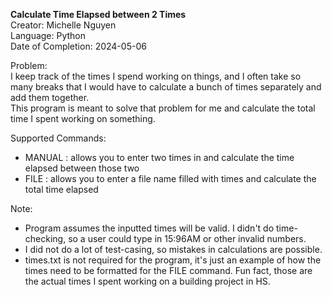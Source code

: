 **Calculate Time Elapsed between 2 Times**\
Creator: Michelle Nguyen\
Language: Python\
Date of Completion: 2024-05-06

Problem:\
I keep track of the times I spend working on things, and I often take so many breaks that I would have to calculate a bunch of times separately and add them together.\
This program is meant to solve that problem for me and calculate the total time I spent working on something.

Supported Commands:
- MANUAL : allows you to enter two times in and calculate the time elapsed between those two
- FILE : allows you to enter a file name filled with times and calculate the total time elapsed

Note:
- Program assumes the inputted times will be valid. I didn't do time-checking, so a user could type in 15:96AM or other invalid numbers. 
- I did not do a lot of test-casing, so mistakes in calculations are possible.
- times.txt is not required for the program, it's just an example of how the times need to be formatted for the FILE command. Fun fact, those are the actual times I spent working on a building project in HS.
